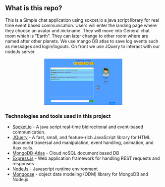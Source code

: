 ## What is this repo?

This is a Simple chat application using sokcet.io a java script library for real time event based communication. Users will enter the landing page where they choose an avatar and nickname. They will move into General chat room which is "Earth". They can later change to other room where are named after other planets. We use mango DB atlas to save log events such as messages and login/logouts.
On front we use JQuery to interact with our nodeJs server.

 <div align="center" >
      <img
        src="./snapshot.png"
        alt="view"
        width="50%"
        height="50%"
      />
  </div>

### Technologies and tools used in this project

- [Socket.io](https://socket.io/) - A java script real-time bidirectional and event-based communication.
- [JQuery](https://jquery.com/) - A fast, small, and feature-rich JavaScript library for HTML document traversal and manipulation, event handling, animation, and Ajax calls.
- [MongoDB-Atlas](https://www.mongodb.com/cloud/atlas) - Cloud noSQL document based DB
- [Express.js](http://expressjs.com/) - Web application framework for handling REST requests and responses
- [NodeJs](https://nodejs.org/) - Javascript runtime environment
- [Mongoose](https://mongoosejs.com/) - object data modeling (ODM) library for MongoDB and Node.js
